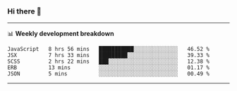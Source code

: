 ### Hi there 👋

-------

📊 **Weekly development breakdown**
<!--START_SECTION:waka-->
```text
JavaScript   8 hrs 56 mins   ███████████░░░░░░░░░░░░░░   46.52 % 
JSX          7 hrs 33 mins   █████████░░░░░░░░░░░░░░░░   39.33 % 
SCSS         2 hrs 22 mins   ███░░░░░░░░░░░░░░░░░░░░░░   12.38 % 
ERB          13 mins         ░░░░░░░░░░░░░░░░░░░░░░░░░   01.17 % 
JSON         5 mins          ░░░░░░░░░░░░░░░░░░░░░░░░░   00.49 %
```
<!--END_SECTION:waka-->
-------

<!--
**ashish-r/ashish-r** is a ✨ _special_ ✨ repository because its `README.md` (this file) appears on your GitHub profile.

Here are some ideas to get you started:

- 🔭 I’m currently working on ...
- 🌱 I’m currently learning ...
- 👯 I’m looking to collaborate on ...
- 🤔 I’m looking for help with ...
- 💬 Ask me about ...
- 📫 How to reach me: ...
- 😄 Pronouns: ...
- ⚡ Fun fact: ...
-->
